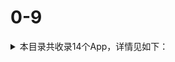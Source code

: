 # 0-9
<details>
<summary>
本目录共收录14个App，详情见如下：
</summary>

- [12123](https://github.com/zirawell/R-Store/tree/main/Rule/QuanX/Adblock/App/0-9/12123)
- [12306](https://github.com/zirawell/R-Store/tree/main/Rule/QuanX/Adblock/App/0-9/12306)
- [21经济网](https://github.com/zirawell/R-Store/tree/main/Rule/QuanX/Adblock/App/0-9/21%E7%BB%8F%E6%B5%8E%E7%BD%91)
- [233网校](https://github.com/zirawell/R-Store/tree/main/Rule/QuanX/Adblock/App/0-9/233%E7%BD%91%E6%A0%A1)
- [2345天气王](https://github.com/zirawell/R-Store/tree/main/Rule/QuanX/Adblock/App/0-9/2345%E5%A4%A9%E6%B0%94%E7%8E%8B)
- [360SmartCamera](https://github.com/zirawell/R-Store/tree/main/Rule/QuanX/Adblock/App/0-9/360SmartCamera)
- [360儿童卫士](https://github.com/zirawell/R-Store/tree/main/Rule/QuanX/Adblock/App/0-9/360%E5%84%BF%E7%AB%A5%E5%8D%AB%E5%A3%AB)
- [360智慧生活](https://github.com/zirawell/R-Store/tree/main/Rule/QuanX/Adblock/App/0-9/360%E6%99%BA%E6%85%A7%E7%94%9F%E6%B4%BB)
- [36kr](https://github.com/zirawell/R-Store/tree/main/Rule/QuanX/Adblock/App/0-9/36kr)
- [500px](https://github.com/zirawell/R-Store/tree/main/Rule/QuanX/Adblock/App/0-9/500px)
- [51cto](https://github.com/zirawell/R-Store/tree/main/Rule/QuanX/Adblock/App/0-9/51cto)
- [51job](https://github.com/zirawell/R-Store/tree/main/Rule/QuanX/Adblock/App/0-9/51job)
- [51信用卡管家](https://github.com/zirawell/R-Store/tree/main/Rule/QuanX/Adblock/App/0-9/51%E4%BF%A1%E7%94%A8%E5%8D%A1%E7%AE%A1%E5%AE%B6)
- [58同城](https://github.com/zirawell/R-Store/tree/main/Rule/QuanX/Adblock/App/0-9/58%E5%90%8C%E5%9F%8E)

</details>